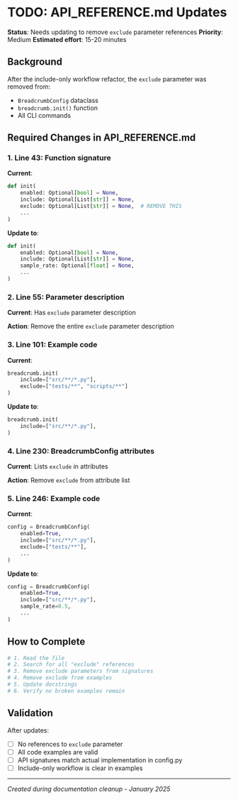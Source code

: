 # TODO: API_REFERENCE.md Updates

**Status**: Needs updating to remove `exclude` parameter references
**Priority**: Medium
**Estimated effort**: 15-20 minutes

## Background

After the include-only workflow refactor, the `exclude` parameter was removed from:
- `BreadcrumbConfig` dataclass
- `breadcrumb.init()` function
- All CLI commands

## Required Changes in API_REFERENCE.md

### 1. Line 43: Function signature
**Current**:
```python
def init(
    enabled: Optional[bool] = None,
    include: Optional[List[str]] = None,
    exclude: Optional[List[str]] = None,  # REMOVE THIS
    ...
)
```

**Update to**:
```python
def init(
    enabled: Optional[bool] = None,
    include: Optional[List[str]] = None,
    sample_rate: Optional[float] = None,
    ...
)
```

### 2. Line 55: Parameter description
**Current**: Has `exclude` parameter description

**Action**: Remove the entire `exclude` parameter description

### 3. Line 101: Example code
**Current**:
```python
breadcrumb.init(
    include=["src/**/*.py"],
    exclude=["tests/**", "scripts/**"]
)
```

**Update to**:
```python
breadcrumb.init(
    include=["src/**/*.py"],
)
```

### 4. Line 230: BreadcrumbConfig attributes
**Current**: Lists `exclude` in attributes

**Action**: Remove `exclude` from attribute list

### 5. Line 246: Example code
**Current**:
```python
config = BreadcrumbConfig(
    enabled=True,
    include=["src/**/*.py"],
    exclude=["tests/**"],
    ...
)
```

**Update to**:
```python
config = BreadcrumbConfig(
    enabled=True,
    include=["src/**/*.py"],
    sample_rate=0.5,
    ...
)
```

## How to Complete

```bash
# 1. Read the file
# 2. Search for all "exclude" references
# 3. Remove exclude parameters from signatures
# 4. Remove exclude from examples
# 5. Update docstrings
# 6. Verify no broken examples remain
```

## Validation

After updates:
- [ ] No references to `exclude` parameter
- [ ] All code examples are valid
- [ ] API signatures match actual implementation in config.py
- [ ] Include-only workflow is clear in examples

---

*Created during documentation cleanup - January 2025*
